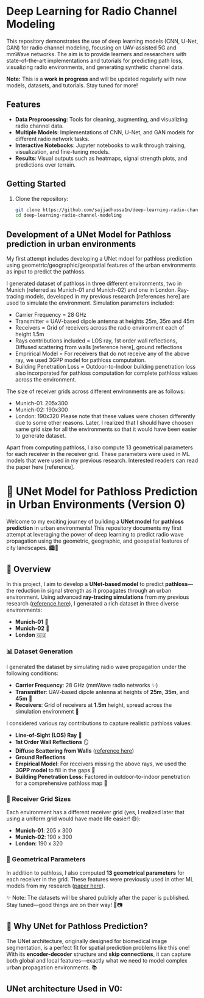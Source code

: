 # Deep Learning for Radio Channel Modeling

This repository demonstrates the use of deep learning models (CNN, U-Net, GAN) for radio channel modeling, focusing on UAV-assisted 5G and mmWave networks. The aim is to provide learners and researchers with state-of-the-art implementations and tutorials for predicting path loss, visualizing radio environments, and generating synthetic channel data.

**Note:** This is a **work in progress** and will be updated regularly with new models, datasets, and tutorials. Stay tuned for more!
## Features
- **Data Preprocessing**: Tools for cleaning, augmenting, and visualizing radio channel data.
- **Multiple Models**: Implementations of CNN, U-Net, and GAN models for different radio network tasks.
- **Interactive Notebooks**: Jupyter notebooks to walk through training, visualization, and fine-tuning models.
- **Results**: Visual outputs such as heatmaps, signal strength plots, and predictions over terrain.

## Getting Started
1. Clone the repository:
   ```bash
   git clone https://github.com/sajjadhussa1n/deep-learning-radio-channel-modeling.git
   cd deep-learning-radio-channel-modeling

## Development of a UNet Model for Pathloss prediction in urban environments

My first attempt includes developing a UNet mdoel for pathloss prediction using geometric/geographic/geospatial features of the urban environments as input to predict the pathloss. 

I generated dataset of pathloss in three different environments, two in Munich (referred as Munich-01 and Munich-02) and one in London. Ray-tracing models, developed in my previous research [references here] are used to simulate the environment. Simulation parameters included:

- Carrier Frequency = 28 GHz
- Transmitter = UAV-based dipole antenna at heights 25m, 35m and 45m 
- Receivers = Grid of receivers across the radio environment each of height 1.5m
- Rays contributions included = LOS ray, 1st order wall reflections, Diffused scattering from walls [reference here], ground reflections
- Emprirical Model = For receivers that do not receive any of the above ray, we used 3GPP model for pathloss computation.
- Building Penetration Loss = Outdoor-to-Indoor building penetration loss also incorporated for pathloss computation for complete pathloss values across the environment. 

The size of receiver grids across different environments are as follows:
- Munich-01: 205x300 
- Munich-02: 190x300
- London: 190x320
Please note that these values were chosen differently due to some other reasons. Later, I realized that I should have choosen same grid size for all the environments so that it would have been easier to generate dataset. 

Apart from computing pathloss, I also compute 13 geometrical parameters for each receiver in the receiver grid. These parameters were used in ML models that were used in my previous research. Interested readers can read the paper here [reference].

# 📡 UNet Model for Pathloss Prediction in Urban Environments (Version 0)

Welcome to my exciting journey of building a **UNet model** for **pathloss prediction** in urban environments! This repository documents my first attempt at leveraging the power of deep learning to predict radio wave propagation using the geometric, geographic, and geospatial features of city landscapes. 🏙️📶

## 🌟 Overview

In this project, I aim to develop a **UNet-based model** to predict **pathloss**—the reduction in signal strength as it propagates through an urban environment. Using advanced **ray-tracing simulations** from my previous research ([reference here](#)), I generated a rich dataset in three diverse environments:

- **Munich-01** 📍
- **Munich-02** 📍
- **London** 🇬🇧

### 📊 Dataset Generation

I generated the dataset by simulating radio wave propagation under the following conditions:

- **Carrier Frequency**: 28 GHz (mmWave radio networks ✨)
- **Transmitter**: UAV-based dipole antenna at heights of **25m**, **35m**, and **45m** 📡
- **Receivers**: Grid of receivers at **1.5m** height, spread across the simulation environment 🎯

I considered various ray contributions to capture realistic pathloss values:

- **Line-of-Sight (LOS) Ray** 🔦
- **1st Order Wall Reflections** 🪞
- **Diffuse Scattering from Walls**  ([reference here](#))
- **Ground Reflections** 
- **Empirical Model**: For receivers missing the above rays, we used the **3GPP model** to fill in the gaps 📏
- **Building Penetration Loss**: Factored in outdoor-to-indoor penetration for a comprehensive pathloss map 🏢

### 📐 Receiver Grid Sizes

Each environment has a different receiver grid (yes, I realized later that using a uniform grid would have made life easier! 😅):

- **Munich-01**: 205 x 300
- **Munich-02**: 190 x 300
- **London**: 190 x 320

### 📏 Geometrical Parameters

In addition to pathloss, I also computed **13 geometrical parameters** for each receiver in the grid. These features were previously used in other ML models from my research ([paper here](#)).

✨ Note: The datasets will be shared publicly after the paper is published. Stay tuned—good things are on their way! 🚀📷

## 🚀 Why UNet for Pathloss Prediction?

The UNet architecture, originally designed for biomedical image segmentation, is a perfect fit for spatial prediction problems like this one! With its **encoder-decoder** structure and **skip connections**, it can capture both global and local features—exactly what we need to model complex urban propagation environments. 📚

## UNet architecture Used in V0:


